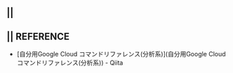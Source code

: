 ## || 


## || REFERENCE
+ [自分用Google Cloud コマンドリファレンス(分析系)](自分用Google Cloud コマンドリファレンス(分析系)) - Qiita
